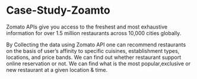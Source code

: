# Case-Study-Zoamto
Zomato APIs give you access to the freshest and most exhaustive information for over 1.5 million restaurants across 10,000 cities globally.

By Collecting the data using Zomato API one can recommend restaurants on the basis of user’s affinity to specific cuisines, establishment types, locations, and price bands. We can find out whether restaurant support online reservation or not. We can find what is the most popular,exclusive or new restaurant at a given location & time.
